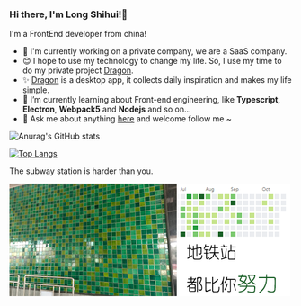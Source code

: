 ### Hi there, I'm Long Shihui!👋

I'm a FrontEnd developer from china!

- 🔭 I'm currently working on a private company, we are a SaaS company.
- :blush: I hope to use my technology to change my life. So, I use my time to do my private project [Dragon](https://github.com/longshihui/dragon). 
- :sparkles: [Dragon](https://github.com/longshihui/dragon) is a desktop app, it collects daily inspiration and makes my life simple.
- 🌱 I’m currently learning about Front-end engineering, like **Typescript**, **Electron**, **Webpack5** and **Nodejs** and so on...
- 💬 Ask me about anything [here](mailto:391424924@qq.com) and welcome follow me ~

![Anurag's GitHub stats](https://github-readme-stats.vercel.app/api?username=longshihui&show_icons=true&theme=radical)

[![Top Langs](https://github-readme-stats.vercel.app/api/top-langs/?username=longshihui&theme=radical)](https://github.com/anuraghazra/github-readme-stats)

The subway station is harder than you.

![Subway Wall](./subway-wall.png)
